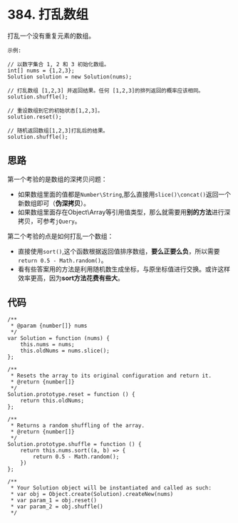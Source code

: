 # 384. 打乱数组

打乱一个没有重复元素的数组。

    示例:

    // 以数字集合 1, 2 和 3 初始化数组。
    int[] nums = {1,2,3};
    Solution solution = new Solution(nums);

    // 打乱数组 [1,2,3] 并返回结果。任何 [1,2,3]的排列返回的概率应该相同。
    solution.shuffle();

    // 重设数组到它的初始状态[1,2,3]。
    solution.reset();

    // 随机返回数组[1,2,3]打乱后的结果。
    solution.shuffle();
## 思路
第一个考验的是数组的深拷贝问题：
- 如果数组里面的值都是`Number\String`,那么直接用`slice()\concat()`返回一个新数组即可（**伪深拷贝**）。
- 如果数组里面存在Object\Array等引用值类型，那么就需要用**别的方法**进行深拷贝，可参考`jQuery`。

第二个考验的点是如何打乱一个数组：
- 直接使用`sort()`,这个函数根据返回值排序数组，**要么正要么负**，所以需要`return 0.5 - Math.random()`。
- 看有些答案用的方法是利用随机数生成坐标，与原坐标值进行交换。或许这样效率更高，因为**sort方法花费有些大**。
## 代码
    /**
     * @param {number[]} nums
     */
    var Solution = function (nums) {
        this.nums = nums;
        this.oldNums = nums.slice();
    };

    /**
     * Resets the array to its original configuration and return it.
     * @return {number[]}
     */
    Solution.prototype.reset = function () {
        return this.oldNums;
    };

    /**
     * Returns a random shuffling of the array.
     * @return {number[]}
     */
    Solution.prototype.shuffle = function () {
        return this.nums.sort((a, b) => {
            return 0.5 - Math.random();
        })
    };

    /** 
     * Your Solution object will be instantiated and called as such:
     * var obj = Object.create(Solution).createNew(nums)
     * var param_1 = obj.reset()
     * var param_2 = obj.shuffle()
     */